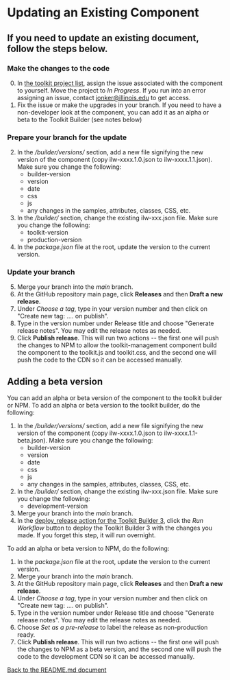 # Updating an Existing Component

## If you need to update an existing document, follow the steps below. 

### Make the changes to the code

0. In [the toolkit project list](https://github.com/orgs/web-illinois/projects/7), assign the issue associated with the component to yourself. Move the project to *In Progress*. If you run into an error assigning an issue, contact jonker@illinois.edu to get access. 
1. Fix the issue or make the upgrades in your branch. If you need to have a non-developer look at the component, you can add it as an alpha or beta to the Toolkit Builder (see notes below)
 
### Prepare your branch for the update
 
2. In the */builder/versions/* section, add a new file signifying the new version of the component (copy ilw-xxxx.1.0.json to ilw-xxxx.1.1.json). Make sure you change the following:
    * builder-version
    * version
    * date
    * css
    * js
    * any changes in the samples, attributes, classes, CSS, etc.
3. In the */builder/* section, change the existing ilw-xxx.json file. Make sure you change the following:
    * toolkit-version
    * production-version
4. In the *package.json* file at the root, update the version to the current version. 

### Update your branch

5. Merge your branch into the *main* branch.
6. At the GitHub repository main page, click **Releases** and then **Draft a new release**. 
7. Under *Choose a tag*, type in your version number and then click on "Create new tag: .... on publish". 
8. Type in the version number under Release title and choose "Generate release notes". You may edit the release notes as needed. 
9. Click **Publish release**. This will run two actions -- the first one will push the changes to NPM to allow the toolkit-management component build the component to the toolkit.js and toolkit.css, and the second one will push the code to the CDN so it can be accessed manually. 
 
## Adding a beta version

You can add an alpha or beta version of the component to the toolkit builder or NPM. To add an alpha or beta version to the toolkit builder, do the following:

1. In the */builder/versions/* section, add a new file signifying the new version of the component (copy ilw-xxxx.1.0.json to ilw-xxxx.1.1-beta.json). Make sure you change the following:
    * builder-version
    * version
    * date
    * css
    * js
    * any changes in the samples, attributes, classes, CSS, etc.
2. In the */builder/* section, change the existing ilw-xxx.json file. Make sure you change the following:
    * development-version
3. Merge your branch into the *main* branch.
4. In the [deploy_release action for the Toolkit Builder 3](https://github.com/web-illinois/toolkit-builder-3/actions/workflows/deploy_release.yml), click the *Run Workflow* button to deploy the Toolkit Builder 3 with the changes you made. If you forget this step, it will run overnight. 

To add an alpha or beta version to NPM, do the following:

1. In the *package.json* file at the root, update the version to the current version. 
2. Merge your branch into the *main* branch.
3. At the GitHub repository main page, click **Releases** and then **Draft a new release**. 
4. Under *Choose a tag*, type in your version number and then click on "Create new tag: .... on publish". 
5. Type in the version number under Release title and choose "Generate release notes". You may edit the release notes as needed. 
6. Choose *Set as a pre-release* to label the release as non-production ready.
7. Click **Publish release**. This will run two actions -- the first one will push the changes to NPM as a beta version, and the second one will push the code to the development CDN so it can be accessed manually. 
 
[Back to the README.md document](README.md)